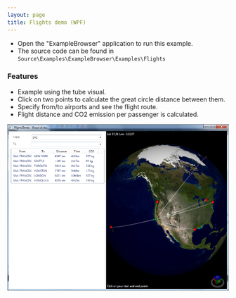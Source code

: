 ```yaml
---
layout: page
title: Flights demo (WPF)
---
```


- Open the "ExampleBrowser" application to run this example.
- The source code can be found in `Source\Examples\ExampleBrowser\Examples\Flights`

### Features
- Example using the tube visual.
- Click on two points to calculate the great circle distance between them.
- Specify from/to airports and see the flight route.
- Flight distance and CO2 emission per passenger is calculated.

![Flights demo](/public/images/demos/wpf/FlightsDemo.png)
